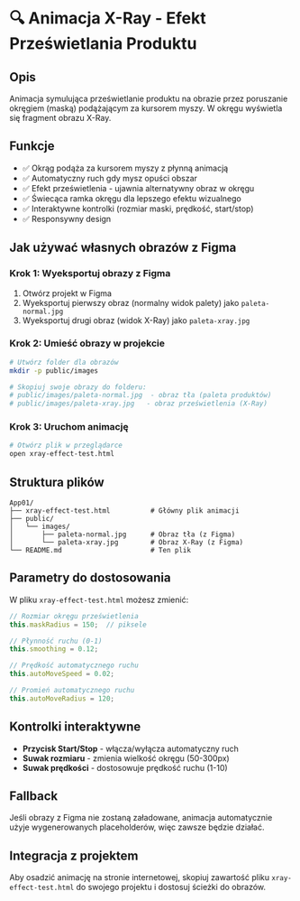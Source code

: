# 🔍 Animacja X-Ray - Efekt Prześwietlania Produktu

## Opis
Animacja symulująca prześwietlanie produktu na obrazie przez poruszanie okręgiem (maską) podążającym za kursorem myszy. W okręgu wyświetla się fragment obrazu X-Ray.

## Funkcje
- ✅ Okrąg podąża za kursorem myszy z płynną animacją
- ✅ Automatyczny ruch gdy mysz opuści obszar
- ✅ Efekt prześwietlenia - ujawnia alternatywny obraz w okręgu
- ✅ Świecąca ramka okręgu dla lepszego efektu wizualnego
- ✅ Interaktywne kontrolki (rozmiar maski, prędkość, start/stop)
- ✅ Responsywny design

## Jak używać własnych obrazów z Figma

### Krok 1: Wyeksportuj obrazy z Figma
1. Otwórz projekt w Figma
2. Wyeksportuj pierwszy obraz (normalny widok palety) jako `paleta-normal.jpg`
3. Wyeksportuj drugi obraz (widok X-Ray) jako `paleta-xray.jpg`

### Krok 2: Umieść obrazy w projekcie
```bash
# Utwórz folder dla obrazów
mkdir -p public/images

# Skopiuj swoje obrazy do folderu:
# public/images/paleta-normal.jpg  - obraz tła (paleta produktów)
# public/images/paleta-xray.jpg   - obraz prześwietlenia (X-Ray)
```

### Krok 3: Uruchom animację
```bash
# Otwórz plik w przeglądarce
open xray-effect-test.html
```

## Struktura plików
```
App01/
├── xray-effect-test.html          # Główny plik animacji
├── public/
│   └── images/
│       ├── paleta-normal.jpg      # Obraz tła (z Figma)
│       └── paleta-xray.jpg        # Obraz X-Ray (z Figma)
└── README.md                      # Ten plik
```

## Parametry do dostosowania

W pliku `xray-effect-test.html` możesz zmienić:

```javascript
// Rozmiar okręgu prześwietlenia
this.maskRadius = 150;  // piksele

// Płynność ruchu (0-1)
this.smoothing = 0.12;

// Prędkość automatycznego ruchu
this.autoMoveSpeed = 0.02;

// Promień automatycznego ruchu
this.autoMoveRadius = 120;
```

## Kontrolki interaktywne
- **Przycisk Start/Stop** - włącza/wyłącza automatyczny ruch
- **Suwak rozmiaru** - zmienia wielkość okręgu (50-300px)
- **Suwak prędkości** - dostosowuje prędkość ruchu (1-10)

## Fallback
Jeśli obrazy z Figma nie zostaną załadowane, animacja automatycznie użyje wygenerowanych placeholderów, więc zawsze będzie działać.

## Integracja z projektem
Aby osadzić animację na stronie internetowej, skopiuj zawartość pliku `xray-effect-test.html` do swojego projektu i dostosuj ścieżki do obrazów.



